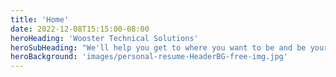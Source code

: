 ```yaml
---
title: 'Home'
date: 2022-12-08T15:15:00-08:00
heroHeading: 'Wooster Technical Solutions'
heroSubHeading: "We'll help you get to where you want to be and be your on-demand resource for keeping it that way."
heroBackground: 'images/personal-resume-HeaderBG-free-img.jpg'
---
```

